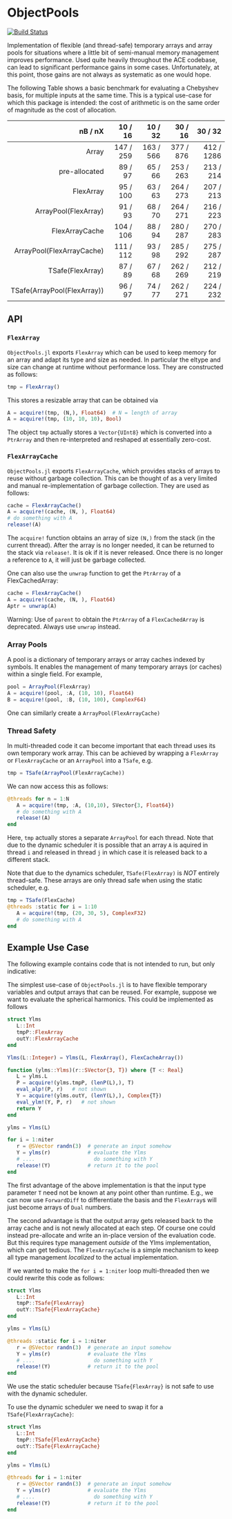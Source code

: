 # ObjectPools

<!-- [![Stable](https://img.shields.io/badge/docs-stable-blue.svg)](https://ACEsuit.github.io/ObjectPools.jl/stable/)
[![Dev](https://img.shields.io/badge/docs-dev-blue.svg)](https://ACEsuit.github.io/ObjectPools.jl/dev/) -->
[![Build Status](https://github.com/ACEsuit/ObjectPools.jl/actions/workflows/CI.yml/badge.svg?branch=main)](https://github.com/ACEsuit/ObjectPools.jl/actions/workflows/CI.yml?query=branch%3Amain)

Implementation of flexible (and thread-safe) temporary arrays and array pools for situations where a little bit of semi-manual memory management improves performance. Used quite heavily throughout the ACE codebase, can lead to significant performance gains in some cases. Unfortunately, at this point, those gains are not always as systematic as one would hope. 

The following Table shows a basic benchmark for evaluating a Chebyshev basis, for multiple inputs at the same time. This is a typical use-case for which this package is intended: the cost of arithmetic is on the same order of magnitude as the cost of allocation. 

<!-- Runtimes of Chebyshev Basis Evaluation in Batches -->
<table>
  <thead>
    <tr class = "header headerLastRow">
      <th style = "text-align: right;">nB / nX</th>
      <th style = "text-align: right;">10 / 16</th>
      <th style = "text-align: right;">10 / 32</th>
      <th style = "text-align: right;">30 / 16</th>
      <th style = "text-align: right;">30 / 32</th>
    </tr>
  </thead>
  <tbody>
    <tr>
      <td style = "text-align: right;">Array</td>
      <td style = "text-align: right;">147 / 259</td>
      <td style = "text-align: right;">163 / 566</td>
      <td style = "text-align: right;">377 / 876</td>
      <td style = "text-align: right;">412 / 1286</td>
    </tr>
    <tr>
      <td style = "text-align: right;">pre-allocated</td>
      <td style = "text-align: right;">89 / 97</td>
      <td style = "text-align: right;">65 / 66</td>
      <td style = "text-align: right;">253 / 263</td>
      <td style = "text-align: right;">213 / 214</td>
    </tr>
    <tr>
      <td style = "text-align: right;">FlexArray</td>
      <td style = "text-align: right;">95 / 100</td>
      <td style = "text-align: right;">63 / 63</td>
      <td style = "text-align: right;">264 / 273</td>
      <td style = "text-align: right;">207 / 213</td>
    </tr>
    <tr>
      <td style = "text-align: right;">ArrayPool(FlexArray)</td>
      <td style = "text-align: right;">91 / 93</td>
      <td style = "text-align: right;">68 / 70</td>
      <td style = "text-align: right;">264 / 271</td>
      <td style = "text-align: right;">216 / 223</td>
    </tr>
    <tr>
      <td style = "text-align: right;">FlexArrayCache</td>
      <td style = "text-align: right;">104 / 106</td>
      <td style = "text-align: right;">88 / 94</td>
      <td style = "text-align: right;">280 / 287</td>
      <td style = "text-align: right;">270 / 283</td>
    </tr>
    <tr>
      <td style = "text-align: right;">ArrayPool(FlexArrayCache)</td>
      <td style = "text-align: right;">111 / 112</td>
      <td style = "text-align: right;">93 / 98</td>
      <td style = "text-align: right;">285 / 292</td>
      <td style = "text-align: right;">275 / 287</td>
    </tr>
    <tr>
      <td style = "text-align: right;">TSafe(FlexArray)</td>
      <td style = "text-align: right;">87 / 89</td>
      <td style = "text-align: right;">67 / 68</td>
      <td style = "text-align: right;">262 / 269</td>
      <td style = "text-align: right;">212 / 219</td>
    </tr>
    <tr>
      <td style = "text-align: right;">TSafe(ArrayPool(FlexArray))</td>
      <td style = "text-align: right;">96 / 97</td>
      <td style = "text-align: right;">74 / 77</td>
      <td style = "text-align: right;">262 / 271</td>
      <td style = "text-align: right;">224 / 232</td>
    </tr>
  </tbody>
</table>

## API 
### `FlexArray`

`ObjectPools.jl` exports `FlexArray` which can be used to keep memory for an array and adapt its type and size as needed. In particular the eltype and size can change at runtime without performance loss. They are constructed as follows: 
```julia
tmp = FlexArray()
```
This stores a resizable array that can be obtained via 
```julia 
A = acquire!(tmp, (N,), Float64)  # N = length of array
A = acquire!(tmp, (10, 10, 10), Bool)
``` 
The object `tmp` actually stores a `Vector{UInt8}` which is converted into a `PtrArray` and then re-interpreted and reshaped at essentially zero-cost.

### `FlexArrayCache`

`ObjectPools.jl` exports `FlexArrayCache`, which provides stacks of arrays to reuse without garbage collection. This can be thought of as a very limited and manual re-implementation of garbage collection. They are used as follows: 
```julia
cache = FlexArrayCache()
A = acquire!(cache, (N, ), Float64)
# do something with A 
release!(A)
```
The `acquire!` function obtains an array of size `(N,)` from the stack (in the current thread). After the array is no longer needed, it can be returned to the stack via `release!`. It is ok if it is never released. Once there is no longer a reference to `A`, it will just be garbage collected. 

One can also use the `unwrap` function to get the `PtrArray` of a FlexCachedArray:
```julia
cache = FlexArrayCache()
A = acquire!(cache, (N, ), Float64)
Aptr = unwrap(A)
```

Warning: Use of `parent` to obtain the `PtrArray` of a `FlexCachedArray` is deprecated. Always use `unwrap` instead.

### Array Pools 

A pool is a dictionary of temporary arrays or array caches indexed by symbols. It enables the management of many temporary arrays (or caches) within a single field. For example, 
```julia 
pool = ArrayPool(FlexArray)
A = acquire!(pool, :A, (10, 10), Float64) 
B = acquire!(pool, :B, (10, 100), ComplexF64)
```
One can similarly create a `ArrayPool(FlexArrayCache)`

### Thread Safety 

In multi-threaded code it can become important that each thread uses its own temporary work array. This can be achieved by wrapping a `FlexArray` or `FlexArrayCache` or an `ArrayPool` into a `TSafe`, e.g. 
```julia 
tmp = TSafe(ArrayPool(FlexArrayCache))
```
We can now access this as follows: 
```julia
@threads for n = 1:N 
   A = acquire!(tmp, :A, (10,10), SVector{3, Float64}) 
   # do something with A 
   release!(A)
end 
```
Here, `tmp` actually stores a separate `ArrayPool` for each thread. Note that due to the dynamic scheduler it is possible that an array `A` is aquired in thread `i` and released in thread `j` in which case it is released back to a different stack. 

Note that due to the dynamics scheduler, `TSafe(FlexArray)` is *NOT* entirely thread-safe. These arrays are only thread safe when using the static scheduler, e.g. 
```julia 
tmp = TSafe(FlexCache)
@threads :static for i = 1:10
   A = acquire!(tmp, (20, 30, 5), ComplexF32) 
   # do something with A 
end
```


## Example Use Case

The following example contains code that is not intended to run, but only indicative:

The simplest use-case of `ObjectPools.jl` is to have flexible temporary variables and output arrays that can be reused. For example, suppose we want to evaluate the spherical harmonics. This could be implemented as follows

```julia 
struct Ylms
   L::Int 
   tmpP::FlexArray
   outY::FlexArrayCache
end

Ylms(L::Integer) = Ylms(L, FlexArray(), FlexCacheArray())

function (ylms::Ylms)(r::SVector{3, T}) where {T <: Real}
   L = ylms.L
   P = acquire!(ylms.tmpP, (lenP(L),), T)
   eval_alp!(P, r)   # not shown
   Y = acquire!(ylms.outY, (lenY(L),), Complex{T})
   eval_ylm!(Y, P, r)   # not shown
   return Y 
end

ylms = Ylms(L)

for i = 1:niter
   r = @SVector randn(3)  # generate an input somehow 
   Y = ylms(r)            # evaluate the Ylms 
   # ....                   do something with Y 
   release!(Y)            # return it to the pool
end 
```

The first advantage of the above implementation is that the input type parameter `T` need not be known at any point other than runtime. E.g., we can now use `ForwardDiff` to differentiate the basis and the `FlexArray`s will just become arrays of `Dual` numbers. 

The second advantage is that the output array gets released back to the array cache and is not newly allocated at each step. Of course one could instead pre-allocate and write an in-place version of the evaluation code. But this requires type management *outside* of the Ylms implementation, which can get tedious. The `FlexArrayCache` is a simple mechanism to keep all type management *localized* to the actual implementation.

If we wanted to make the `for i = 1:niter` loop multi-threaded then we could rewrite this code as follows: 
```julia 
struct Ylms
   L::Int 
   tmpP::TSafe{FlexArray}
   outY::TSafe{FlexArrayCache}
end

ylms = Ylms(L)

@threads :static for i = 1:niter
   r = @SVector randn(3)  # generate an input somehow 
   Y = ylms(r)            # evaluate the Ylms 
   # ....                   do something with Y 
   release!(Y)            # return it to the pool
end 
```
We use the static scheduler because `TSafe{FlexArray}` is not safe to use with the dynamic scheduler. 

To use the dynamic scheduler we need to swap it for a `TSafe{FlexArrayCache}`: 
```julia 
struct Ylms
   L::Int 
   tmpP::TSafe{FlexArrayCache}
   outY::TSafe{FlexArrayCache}
end

ylms = Ylms(L)

@threads for i = 1:niter
   r = @SVector randn(3)  # generate an input somehow 
   Y = ylms(r)            # evaluate the Ylms 
   # ....                   do something with Y 
   release!(Y)            # return it to the pool
end 
```




